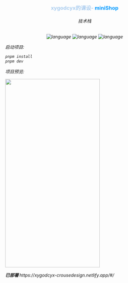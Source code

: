<h3 align='center'>
<span style="color: #abcdef">xygodcyx的课设-</span> <span style="color: #0099ff">miniShop</span>
</h3>
<h6 align="center">技术栈<h6>
<p align='center'>
<img src='https://img.shields.io/badge/language-JavaScript-yellow.svg' alt='language'>
<img src='https://img.shields.io/badge/language-vue-green.svg' alt='language'>
<img src='https://img.shields.io/badge/language-HTML-red.svg' alt='language'>
</p>

<p>启动项目:</p>

```bash
pnpm install
pnpm dev
```

<p>项目预览:</p>

<p>
<img src="https://private-user-images.githubusercontent.com/109750146/343603780-94ed89b1-6fd8-43eb-b2ea-295bee70f459.png?jwt=eyJhbGciOiJIUzI1NiIsInR5cCI6IkpXVCJ9.eyJpc3MiOiJnaXRodWIuY29tIiwiYXVkIjoicmF3LmdpdGh1YnVzZXJjb250ZW50LmNvbSIsImtleSI6ImtleTUiLCJleHAiOjE3MTk0NTQ2MTcsIm5iZiI6MTcxOTQ1NDMxNywicGF0aCI6Ii8xMDk3NTAxNDYvMzQzNjAzNzgwLTk0ZWQ4OWIxLTZmZDgtNDNlYi1iMmVhLTI5NWJlZTcwZjQ1OS5wbmc_WC1BbXotQWxnb3JpdGhtPUFXUzQtSE1BQy1TSEEyNTYmWC1BbXotQ3JlZGVudGlhbD1BS0lBVkNPRFlMU0E1M1BRSzRaQSUyRjIwMjQwNjI3JTJGdXMtZWFzdC0xJTJGczMlMkZhd3M0X3JlcXVlc3QmWC1BbXotRGF0ZT0yMDI0MDYyN1QwMjExNTdaJlgtQW16LUV4cGlyZXM9MzAwJlgtQW16LVNpZ25hdHVyZT1hNDk1NzU4ZTg4ZWFjMzU0ZjMxZjg3YjRmMDc4M2ZmNmQ1ZTU4MmJiZWZkNDEyODM4MmM5NGQ1Nzk1N2M2ZDI5JlgtQW16LVNpZ25lZEhlYWRlcnM9aG9zdCZhY3Rvcl9pZD0wJmtleV9pZD0wJnJlcG9faWQ9MCJ9.1rZiOoc1NckmBZzBBaTBp4MyWgNYG2dAgCTeGxMPhY4" width="300" height="600">
</p>

<b>
已部署
</b>

<a herf="https://xygodcyx-crousedesign.netlify.app/#/">
https://xygodcyx-crousedesign.netlify.app/#/
<a/>
